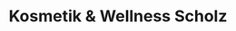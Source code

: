 ---
title: "Kosmetik & Wellness Scholz"
url: /borna/kosmetik-und-wellness-scholz/
shop: Kosmetik
---